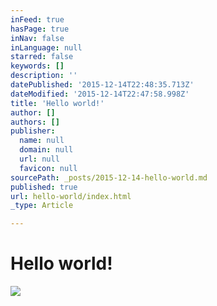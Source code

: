 ```yaml
---
inFeed: true
hasPage: true
inNav: false
inLanguage: null
starred: false
keywords: []
description: ''
datePublished: '2015-12-14T22:48:35.713Z'
dateModified: '2015-12-14T22:47:58.998Z'
title: 'Hello world!'
author: []
authors: []
publisher:
  name: null
  domain: null
  url: null
  favicon: null
sourcePath: _posts/2015-12-14-hello-world.md
published: true
url: hello-world/index.html
_type: Article

---
```

# Hello world!
![](https://the-grid-user-content.s3-us-west-2.amazonaws.com/0ce28d5f-75da-44f3-b468-3b14c9d445ac.JPG)